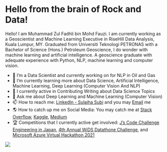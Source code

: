# Hello from the brain of Rock and Data!

Hello! 
I am Muhammad Zul Fadhli bin Mohd Fauzi. I am currently working as a Geoscientist and Machine Learning Executive in RiseHill Data Analysis, Kuala Lumpur, MY. Graduated from Universiti Teknologi PETRONAS with a Bachelor of Science (Hons.) Petroleum Geoscience, I do wonder with machine learning and artificial intelligence. A geoscience graduate with adequate experience with Python, NLP, machine learning and computer vision.


- 🔭 I’m a Data Scientist and currently working on for NLP in Oil and Gas
- 🌱 I’m currently learning more about Data Science, Artificial Intelligence, Machine Learning, Deep Learning (Computer Vision And NLP)
- 🤔 I currently active in Contributing Writing about Data Science Topics
- 💬 Ask me about Deep Learning and Machine Learning (Computer Vision)
- 📫 How to reach me: [LinkedIn - Sulaiha Subi](https://www.linkedin.com/in/sulaihasubi/) and you may [Email](ssulaihasubi@gmail.com) me
- 🌎 How to catch up me on Social Media: You may catch me at [Stack Overflow](https://stackoverflow.com/users/14798929/sulaiha-subi), [Kaggle](http://kaggle.com/sulaihasubi), [Medium](http://medium.com/@ssulaihasubi)
- 🏆 Competitions that I currently active get involved: [J’s Code Challenge Engineering in Japan](https://job.connectiu.com/en/plus/event/BE00020191/details/?ref=100460&utm_campaign=100460&utm_medium=display&utm_source=facebook), [4th Annual WiDS Datathone Challenge](https://www.widsconference.org/blog_archive/announcing-the-4th-annual-wids-datathon-challenge-identifying-diabetes-condition-to-provide-better-care-for-icu-patients?fbclid=IwAR3XL7BG9qUFNTWbcPzTtWCDZpnoNNosYLfEY5ApkxIIghEg0MBqOE0pMqY), and [Microsoft Azure Virtual Hackathon 2021](https://discover-ai-with-microsoft.agorize.com/en/challenges/msazurevirtualhack-2021)



<div id="over" style="position:absolute; width:200%; height:100%">
<img src = "https://github-readme-stats.vercel.app/api?username=JowlFadhli&&show_icons=true&title_color=ffffff&icon_color=ffdb58&text_color=daf7dc&bg_color=151515">
</div>

